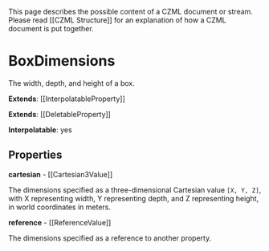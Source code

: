 This page describes the possible content of a CZML document or stream. Please read [[CZML Structure]] for an explanation of how a CZML document is put together.

# BoxDimensions

The width, depth, and height of a box.

**Extends**: [[InterpolatableProperty]]

**Extends**: [[DeletableProperty]]

**Interpolatable**: yes

## Properties

**cartesian** - [[Cartesian3Value]]

The dimensions specified as a three-dimensional Cartesian value `[X, Y, Z]`, with X representing width, Y representing depth, and Z representing height, in world coordinates in meters.


**reference** - [[ReferenceValue]]

The dimensions specified as a reference to another property.


